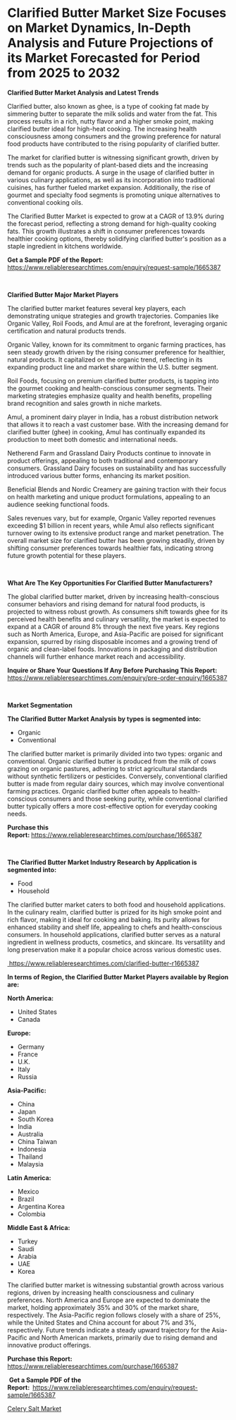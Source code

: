 <p><h1>Clarified Butter Market Size Focuses on Market Dynamics, In-Depth Analysis and Future Projections of its Market Forecasted for Period from 2025 to 2032</h1></p><p><strong>Clarified Butter Market Analysis and Latest Trends</strong></p>
<p><p>Clarified butter, also known as ghee, is a type of cooking fat made by simmering butter to separate the milk solids and water from the fat. This process results in a rich, nutty flavor and a higher smoke point, making clarified butter ideal for high-heat cooking. The increasing health consciousness among consumers and the growing preference for natural food products have contributed to the rising popularity of clarified butter.</p><p>The market for clarified butter is witnessing significant growth, driven by trends such as the popularity of plant-based diets and the increasing demand for organic products. A surge in the usage of clarified butter in various culinary applications, as well as its incorporation into traditional cuisines, has further fueled market expansion. Additionally, the rise of gourmet and specialty food segments is promoting unique alternatives to conventional cooking oils. </p><p>The Clarified Butter Market is expected to grow at a CAGR of 13.9% during the forecast period, reflecting a strong demand for high-quality cooking fats. This growth illustrates a shift in consumer preferences towards healthier cooking options, thereby solidifying clarified butter's position as a staple ingredient in kitchens worldwide.</p></p>
<p><strong>Get a Sample PDF of the Report:&nbsp;</strong> <a href="https://www.reliableresearchtimes.com/enquiry/request-sample/1665387?utm_campaign=2240&utm_medium=2&utm_source=Github&utm_content=ia&utm_term=14022025&utm_id=clarified-butter">https://www.reliableresearchtimes.com/enquiry/request-sample/1665387</a></p>
<p>&nbsp;</p>
<p><strong>Clarified Butter Major Market Players</strong></p>
<p><p>The clarified butter market features several key players, each demonstrating unique strategies and growth trajectories. Companies like Organic Valley, Roil Foods, and Amul are at the forefront, leveraging organic certification and natural products trends.</p><p>Organic Valley, known for its commitment to organic farming practices, has seen steady growth driven by the rising consumer preference for healthier, natural products. It capitalized on the organic trend, reflecting in its expanding product line and market share within the U.S. butter segment.</p><p>Roil Foods, focusing on premium clarified butter products, is tapping into the gourmet cooking and health-conscious consumer segments. Their marketing strategies emphasize quality and health benefits, propelling brand recognition and sales growth in niche markets.</p><p>Amul, a prominent dairy player in India, has a robust distribution network that allows it to reach a vast customer base. With the increasing demand for clarified butter (ghee) in cooking, Amul has continually expanded its production to meet both domestic and international needs.</p><p>Netherend Farm and Grassland Dairy Products continue to innovate in product offerings, appealing to both traditional and contemporary consumers. Grassland Dairy focuses on sustainability and has successfully introduced various butter forms, enhancing its market position.</p><p>Beneficial Blends and Nordic Creamery are gaining traction with their focus on health marketing and unique product formulations, appealing to an audience seeking functional foods.</p><p>Sales revenues vary, but for example, Organic Valley reported revenues exceeding $1 billion in recent years, while Amul also reflects significant turnover owing to its extensive product range and market penetration. The overall market size for clarified butter has been growing steadily, driven by shifting consumer preferences towards healthier fats, indicating strong future growth potential for these players.</p></p>
<p>&nbsp;</p>
<p><strong>What Are The Key Opportunities For Clarified Butter Manufacturers?</strong></p>
<p><p>The global clarified butter market, driven by increasing health-conscious consumer behaviors and rising demand for natural food products, is projected to witness robust growth. As consumers shift towards ghee for its perceived health benefits and culinary versatility, the market is expected to expand at a CAGR of around 8% through the next five years. Key regions such as North America, Europe, and Asia-Pacific are poised for significant expansion, spurred by rising disposable incomes and a growing trend of organic and clean-label foods. Innovations in packaging and distribution channels will further enhance market reach and accessibility.</p></p>
<p><strong>Inquire or Share Your Questions If Any Before Purchasing This Report:</strong> <a href="https://www.reliableresearchtimes.com/enquiry/pre-order-enquiry/1665387?utm_campaign=2240&utm_medium=2&utm_source=Github&utm_content=ia&utm_term=14022025&utm_id=clarified-butter">https://www.reliableresearchtimes.com/enquiry/pre-order-enquiry/1665387</a></p>
<p>&nbsp;</p>
<p><strong>Market Segmentation</strong></p>
<p><strong>The Clarified Butter Market Analysis by types is segmented into:</strong></p>
<p><ul><li>Organic</li><li>Conventional</li></ul></p>
<p><p>The clarified butter market is primarily divided into two types: organic and conventional. Organic clarified butter is produced from the milk of cows grazing on organic pastures, adhering to strict agricultural standards without synthetic fertilizers or pesticides. Conversely, conventional clarified butter is made from regular dairy sources, which may involve conventional farming practices. Organic clarified butter often appeals to health-conscious consumers and those seeking purity, while conventional clarified butter typically offers a more cost-effective option for everyday cooking needs.</p></p>
<p><strong>Purchase this Report:&nbsp;</strong><a href="https://www.reliableresearchtimes.com/purchase/1665387?utm_campaign=2240&utm_medium=2&utm_source=Github&utm_content=ia&utm_term=14022025&utm_id=clarified-butter">https://www.reliableresearchtimes.com/purchase/1665387</a></p>
<p>&nbsp;</p>
<p><strong>The Clarified Butter Market Industry Research by Application is segmented into:</strong></p>
<p><ul><li>Food</li><li>Household</li></ul></p>
<p><p>The clarified butter market caters to both food and household applications. In the culinary realm, clarified butter is prized for its high smoke point and rich flavor, making it ideal for cooking and baking. Its purity allows for enhanced stability and shelf life, appealing to chefs and health-conscious consumers. In household applications, clarified butter serves as a natural ingredient in wellness products, cosmetics, and skincare. Its versatility and long preservation make it a popular choice across various domestic uses.</p></p>
<p><a href="https://www.reliableresearchtimes.com/clarified-butter-r1665387?utm_campaign=2240&utm_medium=2&utm_source=Github&utm_content=ia&utm_term=14022025&utm_id=clarified-butter">&nbsp;https://www.reliableresearchtimes.com/clarified-butter-r1665387</a></p>
<p><strong>In terms of Region, the Clarified Butter Market Players available by Region are:</strong></p>
<p>
    <p> <strong> North America: </strong>
        <ul>
            <li>United States</li>
            <li>Canada</li>
        </ul>
        </p> 
    <p> <strong> Europe: </strong>
        <ul>
            <li>Germany</li>
            <li>France</li>
            <li>U.K.</li>
            <li>Italy</li>
            <li>Russia</li>
        </ul>
        </p> 
    <p> <strong> Asia-Pacific: </strong>
        <ul>
            <li>China</li>
            <li>Japan</li>
            <li>South Korea</li>
            <li>India</li>
            <li>Australia</li>
            <li>China Taiwan</li>
            <li>Indonesia</li>
            <li>Thailand</li>
            <li>Malaysia</li>
        </ul>
        </p> 
    <p> <strong> Latin America: </strong>
        <ul>
            <li>Mexico</li>
            <li>Brazil</li>
            <li>Argentina Korea</li>
            <li>Colombia</li>
        </ul>
        </p> 
    <p> <strong> Middle East & Africa: </strong>
        <ul>
            <li>Turkey</li>
            <li>Saudi</li>
            <li>Arabia</li>
            <li>UAE</li>
            <li>Korea</li>
        </ul>
    </p>
    </p>
<p><p>The clarified butter market is witnessing substantial growth across various regions, driven by increasing health consciousness and culinary preferences. North America and Europe are expected to dominate the market, holding approximately 35% and 30% of the market share, respectively. The Asia-Pacific region follows closely with a share of 25%, while the United States and China account for about 7% and 3%, respectively. Future trends indicate a steady upward trajectory for the Asia-Pacific and North American markets, primarily due to rising demand and innovative product offerings.</p></p>
<p><strong>Purchase this Report: </strong><a href="https://www.reliableresearchtimes.com/purchase/1665387?utm_campaign=2240&utm_medium=2&utm_source=Github&utm_content=ia&utm_term=14022025&utm_id=clarified-butter">https://www.reliableresearchtimes.com/purchase/1665387</a></p>
<p>&nbsp;<strong>Get a Sample PDF of the Report:&nbsp;&nbsp;</strong><a href="https://www.reliableresearchtimes.com/enquiry/request-sample/1665387?utm_campaign=2240&utm_medium=2&utm_source=Github&utm_content=ia&utm_term=14022025&utm_id=clarified-butter">https://www.reliableresearchtimes.com/enquiry/request-sample/1665387</a></p>
<p><strong></strong></p>
<p><p><a href="https://github.com/stillsfloria19981/Market-Research-Report-List-1/blob/main/celery-salt-market.md?utm_campaign=2240&utm_medium=2&utm_source=Github&utm_content=ia&utm_term=14022025&utm_id=clarified-butter">Celery Salt Market</a></p></p>